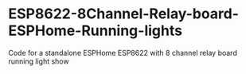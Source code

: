 # ESP8622-8Channel-Relay-board-ESPHome-Running-lights
Code for a standalone ESPHome ESP8622 with 8 channel relay board running light show
